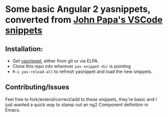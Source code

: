 # Some basic Angular 2 yasnippets, converted from [John Papa's VSCode snippets](https://github.com/johnpapa/vscode-angular2-snippets)

## Installation:
- Get [yasnippet](https://github.com/capitaomorte/yasnippet), either from git or via ELPA.
- Clone this repo into wherever `yas-snippet-dir`  is pointing
- `M-x yas-reload-all` to refresh yasnippet and load the new snippets.

## Contributing/Issues
Feel free to fork/extend/correct/add to these snippets, they're basic and I just wanted a quick way to stamp out an ng2 Component definition in Emacs.
